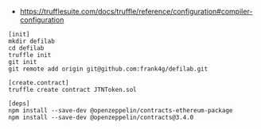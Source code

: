 - https://trufflesuite.com/docs/truffle/reference/configuration#compiler-configuration

```
[init]
mkdir defilab
cd defilab
truffle init
git init
git remote add origin git@github.com:frank4g/defilab.git

[create.contract]
truffle create contract JTNToken.sol

[deps]
npm install --save-dev @openzeppelin/contracts-ethereum-package
npm install --save-dev @openzeppelin/contracts@3.4.0
```